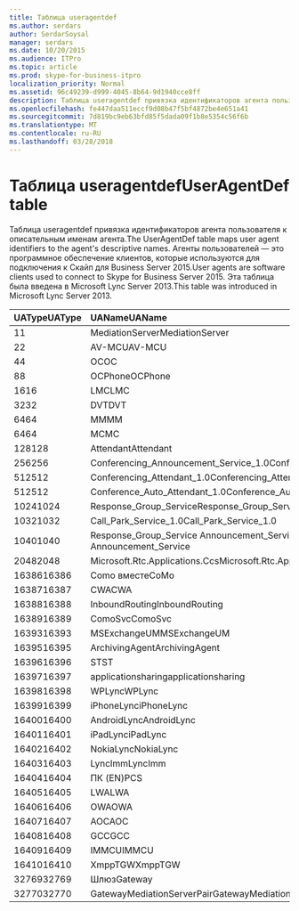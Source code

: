 ```yaml
---
title: Таблица useragentdef
ms.author: serdars
author: SerdarSoysal
manager: serdars
ms.date: 10/20/2015
ms.audience: ITPro
ms.topic: article
ms.prod: skype-for-business-itpro
localization_priority: Normal
ms.assetid: 96c49239-d999-4045-8b64-9d1940cce8ff
description: Таблица useragentdef привязка идентификаторов агента пользователя к описательным именам агента. Агенты пользователей — это программное обеспечение клиентов, которые используются для подключения к Скайп для Business Server 2015. Эта таблица была введена в Microsoft Lync Server 2013.
ms.openlocfilehash: fe447daa511eccf9d08b47f5bf4872be4e651a41
ms.sourcegitcommit: 7d819bc9eb63bfd85f5dada09f1b8e5354c56f6b
ms.translationtype: MT
ms.contentlocale: ru-RU
ms.lasthandoff: 03/28/2018
---
```

# <a name="useragentdef-table"></a><span data-ttu-id="3cfd5-105">Таблица useragentdef</span><span class="sxs-lookup"><span data-stu-id="3cfd5-105">UserAgentDef table</span></span>
 
<span data-ttu-id="3cfd5-106">Таблица useragentdef привязка идентификаторов агента пользователя к описательным именам агента.</span><span class="sxs-lookup"><span data-stu-id="3cfd5-106">The UserAgentDef table maps user agent identifiers to the agent's descriptive names.</span></span> <span data-ttu-id="3cfd5-107">Агенты пользователей — это программное обеспечение клиентов, которые используются для подключения к Скайп для Business Server 2015.</span><span class="sxs-lookup"><span data-stu-id="3cfd5-107">User agents are software clients used to connect to Skype for Business Server 2015.</span></span> <span data-ttu-id="3cfd5-108">Эта таблица была введена в Microsoft Lync Server 2013.</span><span class="sxs-lookup"><span data-stu-id="3cfd5-108">This table was introduced in Microsoft Lync Server 2013.</span></span>
  
|<span data-ttu-id="3cfd5-109">**UAType**</span><span class="sxs-lookup"><span data-stu-id="3cfd5-109">**UAType**</span></span>|<span data-ttu-id="3cfd5-110">**UAName**</span><span class="sxs-lookup"><span data-stu-id="3cfd5-110">**UAName**</span></span>|<span data-ttu-id="3cfd5-111">**UACategory**</span><span class="sxs-lookup"><span data-stu-id="3cfd5-111">**UACategory**</span></span>|
|:-----|:-----|:-----|
|<span data-ttu-id="3cfd5-112">1</span><span class="sxs-lookup"><span data-stu-id="3cfd5-112">1</span></span>  <br/> |<span data-ttu-id="3cfd5-113">MediationServer</span><span class="sxs-lookup"><span data-stu-id="3cfd5-113">MediationServer</span></span>  <br/> |<span data-ttu-id="3cfd5-114">MediationServer</span><span class="sxs-lookup"><span data-stu-id="3cfd5-114">MediationServer</span></span>  <br/> |
|<span data-ttu-id="3cfd5-115">2</span><span class="sxs-lookup"><span data-stu-id="3cfd5-115">2</span></span>  <br/> |<span data-ttu-id="3cfd5-116">AV-MCU</span><span class="sxs-lookup"><span data-stu-id="3cfd5-116">AV-MCU</span></span>  <br/> |<span data-ttu-id="3cfd5-117">AV-MCU</span><span class="sxs-lookup"><span data-stu-id="3cfd5-117">AV-MCU</span></span>  <br/> |
|<span data-ttu-id="3cfd5-118">4</span><span class="sxs-lookup"><span data-stu-id="3cfd5-118">4</span></span>  <br/> |<span data-ttu-id="3cfd5-119">OC</span><span class="sxs-lookup"><span data-stu-id="3cfd5-119">OC</span></span>  <br/> |<span data-ttu-id="3cfd5-120">OC</span><span class="sxs-lookup"><span data-stu-id="3cfd5-120">OC</span></span>  <br/> |
|<span data-ttu-id="3cfd5-121">8</span><span class="sxs-lookup"><span data-stu-id="3cfd5-121">8</span></span>  <br/> |<span data-ttu-id="3cfd5-122">OCPhone</span><span class="sxs-lookup"><span data-stu-id="3cfd5-122">OCPhone</span></span>  <br/> |<span data-ttu-id="3cfd5-123">OCPhone</span><span class="sxs-lookup"><span data-stu-id="3cfd5-123">OCPhone</span></span>  <br/> |
|<span data-ttu-id="3cfd5-124">16</span><span class="sxs-lookup"><span data-stu-id="3cfd5-124">16</span></span>  <br/> |<span data-ttu-id="3cfd5-125">LMC</span><span class="sxs-lookup"><span data-stu-id="3cfd5-125">LMC</span></span>  <br/> |<span data-ttu-id="3cfd5-126">LMC</span><span class="sxs-lookup"><span data-stu-id="3cfd5-126">LMC</span></span>  <br/> |
|<span data-ttu-id="3cfd5-127">32</span><span class="sxs-lookup"><span data-stu-id="3cfd5-127">32</span></span>  <br/> |<span data-ttu-id="3cfd5-128">DVT</span><span class="sxs-lookup"><span data-stu-id="3cfd5-128">DVT</span></span>  <br/> |<span data-ttu-id="3cfd5-129">DVT</span><span class="sxs-lookup"><span data-stu-id="3cfd5-129">DVT</span></span>  <br/> |
|<span data-ttu-id="3cfd5-130">64</span><span class="sxs-lookup"><span data-stu-id="3cfd5-130">64</span></span>  <br/> |<span data-ttu-id="3cfd5-131">ММ</span><span class="sxs-lookup"><span data-stu-id="3cfd5-131">MM</span></span>  <br/> |<span data-ttu-id="3cfd5-132">ММ</span><span class="sxs-lookup"><span data-stu-id="3cfd5-132">MM</span></span>  <br/> |
|<span data-ttu-id="3cfd5-133">64</span><span class="sxs-lookup"><span data-stu-id="3cfd5-133">64</span></span>  <br/> |<span data-ttu-id="3cfd5-134">MC</span><span class="sxs-lookup"><span data-stu-id="3cfd5-134">MC</span></span>  <br/> |<span data-ttu-id="3cfd5-135">ММ</span><span class="sxs-lookup"><span data-stu-id="3cfd5-135">MM</span></span>  <br/> |
|<span data-ttu-id="3cfd5-136">128</span><span class="sxs-lookup"><span data-stu-id="3cfd5-136">128</span></span>  <br/> |<span data-ttu-id="3cfd5-137">Attendant</span><span class="sxs-lookup"><span data-stu-id="3cfd5-137">Attendant</span></span>  <br/> |<span data-ttu-id="3cfd5-138">Attendant</span><span class="sxs-lookup"><span data-stu-id="3cfd5-138">Attendant</span></span>  <br/> |
|<span data-ttu-id="3cfd5-139">256</span><span class="sxs-lookup"><span data-stu-id="3cfd5-139">256</span></span>  <br/> |<span data-ttu-id="3cfd5-140">Conferencing_Announcement_Service_1.0</span><span class="sxs-lookup"><span data-stu-id="3cfd5-140">Conferencing_Announcement_Service_1.0</span></span>  <br/> |<span data-ttu-id="3cfd5-141">СЕРВЕР КЛИЕНТСКОГО ДОСТУПА</span><span class="sxs-lookup"><span data-stu-id="3cfd5-141">CAS</span></span>  <br/> |
|<span data-ttu-id="3cfd5-142">512</span><span class="sxs-lookup"><span data-stu-id="3cfd5-142">512</span></span>  <br/> |<span data-ttu-id="3cfd5-143">Conferencing_Attendant_1.0</span><span class="sxs-lookup"><span data-stu-id="3cfd5-143">Conferencing_Attendant_1.0</span></span>  <br/> |<span data-ttu-id="3cfd5-144">CAA</span><span class="sxs-lookup"><span data-stu-id="3cfd5-144">CAA</span></span>  <br/> |
|<span data-ttu-id="3cfd5-145">512</span><span class="sxs-lookup"><span data-stu-id="3cfd5-145">512</span></span>  <br/> |<span data-ttu-id="3cfd5-146">Conference_Auto_Attendant_1.0</span><span class="sxs-lookup"><span data-stu-id="3cfd5-146">Conference_Auto_Attendant_1.0</span></span>  <br/> |<span data-ttu-id="3cfd5-147">CAA</span><span class="sxs-lookup"><span data-stu-id="3cfd5-147">CAA</span></span>  <br/> |
|<span data-ttu-id="3cfd5-148">1024</span><span class="sxs-lookup"><span data-stu-id="3cfd5-148">1024</span></span>  <br/> |<span data-ttu-id="3cfd5-149">Response_Group_Service</span><span class="sxs-lookup"><span data-stu-id="3cfd5-149">Response_Group_Service</span></span>  <br/> |<span data-ttu-id="3cfd5-150">RGS</span><span class="sxs-lookup"><span data-stu-id="3cfd5-150">RGS</span></span>  <br/> |
|<span data-ttu-id="3cfd5-151">1032</span><span class="sxs-lookup"><span data-stu-id="3cfd5-151">1032</span></span>  <br/> |<span data-ttu-id="3cfd5-152">Call_Park_Service_1.0</span><span class="sxs-lookup"><span data-stu-id="3cfd5-152">Call_Park_Service_1.0</span></span>  <br/> |<span data-ttu-id="3cfd5-153">CPS</span><span class="sxs-lookup"><span data-stu-id="3cfd5-153">CPS</span></span>  <br/> |
|<span data-ttu-id="3cfd5-154">1040</span><span class="sxs-lookup"><span data-stu-id="3cfd5-154">1040</span></span>  <br/> |<span data-ttu-id="3cfd5-155">Response_Group_Service Announcement_Service</span><span class="sxs-lookup"><span data-stu-id="3cfd5-155">Response_Group_Service Announcement_Service</span></span>  <br/> |<span data-ttu-id="3cfd5-156">КАК</span><span class="sxs-lookup"><span data-stu-id="3cfd5-156">AS</span></span>  <br/> |
|<span data-ttu-id="3cfd5-157">2048</span><span class="sxs-lookup"><span data-stu-id="3cfd5-157">2048</span></span>  <br/> |<span data-ttu-id="3cfd5-158">Microsoft.Rtc.Applications.Ccs</span><span class="sxs-lookup"><span data-stu-id="3cfd5-158">Microsoft.Rtc.Applications.Ccs</span></span>  <br/> |<span data-ttu-id="3cfd5-159">CCS</span><span class="sxs-lookup"><span data-stu-id="3cfd5-159">CCS</span></span>  <br/> |
|<span data-ttu-id="3cfd5-160">16386</span><span class="sxs-lookup"><span data-stu-id="3cfd5-160">16386</span></span>  <br/> |<span data-ttu-id="3cfd5-161">Como вместе</span><span class="sxs-lookup"><span data-stu-id="3cfd5-161">CoMo</span></span>  <br/> |<span data-ttu-id="3cfd5-162">Como вместе</span><span class="sxs-lookup"><span data-stu-id="3cfd5-162">CoMo</span></span>  <br/> |
|<span data-ttu-id="3cfd5-163">16387</span><span class="sxs-lookup"><span data-stu-id="3cfd5-163">16387</span></span>  <br/> |<span data-ttu-id="3cfd5-164">CWA</span><span class="sxs-lookup"><span data-stu-id="3cfd5-164">CWA</span></span>  <br/> |<span data-ttu-id="3cfd5-165">CWA</span><span class="sxs-lookup"><span data-stu-id="3cfd5-165">CWA</span></span>  <br/> |
|<span data-ttu-id="3cfd5-166">16388</span><span class="sxs-lookup"><span data-stu-id="3cfd5-166">16388</span></span>  <br/> |<span data-ttu-id="3cfd5-167">InboundRouting</span><span class="sxs-lookup"><span data-stu-id="3cfd5-167">InboundRouting</span></span>  <br/> |<span data-ttu-id="3cfd5-168">InboundRouting</span><span class="sxs-lookup"><span data-stu-id="3cfd5-168">InboundRouting</span></span>  <br/> |
|<span data-ttu-id="3cfd5-169">16389</span><span class="sxs-lookup"><span data-stu-id="3cfd5-169">16389</span></span>  <br/> |<span data-ttu-id="3cfd5-170">ComoSvc</span><span class="sxs-lookup"><span data-stu-id="3cfd5-170">ComoSvc</span></span>  <br/> |<span data-ttu-id="3cfd5-171">ComoSvc</span><span class="sxs-lookup"><span data-stu-id="3cfd5-171">ComoSvc</span></span>  <br/> |
|<span data-ttu-id="3cfd5-172">16393</span><span class="sxs-lookup"><span data-stu-id="3cfd5-172">16393</span></span>  <br/> |<span data-ttu-id="3cfd5-173">MSExchangeUM</span><span class="sxs-lookup"><span data-stu-id="3cfd5-173">MSExchangeUM</span></span>  <br/> |<span data-ttu-id="3cfd5-174">ExUM</span><span class="sxs-lookup"><span data-stu-id="3cfd5-174">ExUM</span></span>  <br/> |
|<span data-ttu-id="3cfd5-175">16395</span><span class="sxs-lookup"><span data-stu-id="3cfd5-175">16395</span></span>  <br/> |<span data-ttu-id="3cfd5-176">ArchivingAgent</span><span class="sxs-lookup"><span data-stu-id="3cfd5-176">ArchivingAgent</span></span>  <br/> |<span data-ttu-id="3cfd5-177">ARCHAGENT</span><span class="sxs-lookup"><span data-stu-id="3cfd5-177">ARCHAGENT</span></span>  <br/> |
|<span data-ttu-id="3cfd5-178">16396</span><span class="sxs-lookup"><span data-stu-id="3cfd5-178">16396</span></span>  <br/> |<span data-ttu-id="3cfd5-179">ST</span><span class="sxs-lookup"><span data-stu-id="3cfd5-179">ST</span></span>  <br/> |<span data-ttu-id="3cfd5-180">ST</span><span class="sxs-lookup"><span data-stu-id="3cfd5-180">ST</span></span>  <br/> |
|<span data-ttu-id="3cfd5-181">16397</span><span class="sxs-lookup"><span data-stu-id="3cfd5-181">16397</span></span>  <br/> |<span data-ttu-id="3cfd5-182">applicationsharing</span><span class="sxs-lookup"><span data-stu-id="3cfd5-182">applicationsharing</span></span>  <br/> |<span data-ttu-id="3cfd5-183">ASMCU</span><span class="sxs-lookup"><span data-stu-id="3cfd5-183">ASMCU</span></span>  <br/> |
|<span data-ttu-id="3cfd5-184">16398</span><span class="sxs-lookup"><span data-stu-id="3cfd5-184">16398</span></span>  <br/> |<span data-ttu-id="3cfd5-185">WPLync</span><span class="sxs-lookup"><span data-stu-id="3cfd5-185">WPLync</span></span>  <br/> |<span data-ttu-id="3cfd5-186">WPLync</span><span class="sxs-lookup"><span data-stu-id="3cfd5-186">WPLync</span></span>  <br/> |
|<span data-ttu-id="3cfd5-187">16399</span><span class="sxs-lookup"><span data-stu-id="3cfd5-187">16399</span></span>  <br/> |<span data-ttu-id="3cfd5-188">iPhoneLync</span><span class="sxs-lookup"><span data-stu-id="3cfd5-188">iPhoneLync</span></span>  <br/> |<span data-ttu-id="3cfd5-189">iPhoneLync</span><span class="sxs-lookup"><span data-stu-id="3cfd5-189">iPhoneLync</span></span>  <br/> |
|<span data-ttu-id="3cfd5-190">16400</span><span class="sxs-lookup"><span data-stu-id="3cfd5-190">16400</span></span>  <br/> |<span data-ttu-id="3cfd5-191">AndroidLync</span><span class="sxs-lookup"><span data-stu-id="3cfd5-191">AndroidLync</span></span>  <br/> |<span data-ttu-id="3cfd5-192">AndroidLync</span><span class="sxs-lookup"><span data-stu-id="3cfd5-192">AndroidLync</span></span>  <br/> |
|<span data-ttu-id="3cfd5-193">16401</span><span class="sxs-lookup"><span data-stu-id="3cfd5-193">16401</span></span>  <br/> |<span data-ttu-id="3cfd5-194">iPadLync</span><span class="sxs-lookup"><span data-stu-id="3cfd5-194">iPadLync</span></span>  <br/> |<span data-ttu-id="3cfd5-195">iPadLync</span><span class="sxs-lookup"><span data-stu-id="3cfd5-195">iPadLync</span></span>  <br/> |
|<span data-ttu-id="3cfd5-196">16402</span><span class="sxs-lookup"><span data-stu-id="3cfd5-196">16402</span></span>  <br/> |<span data-ttu-id="3cfd5-197">NokiaLync</span><span class="sxs-lookup"><span data-stu-id="3cfd5-197">NokiaLync</span></span>  <br/> |<span data-ttu-id="3cfd5-198">NokiaLync</span><span class="sxs-lookup"><span data-stu-id="3cfd5-198">NokiaLync</span></span>  <br/> |
|<span data-ttu-id="3cfd5-199">16403</span><span class="sxs-lookup"><span data-stu-id="3cfd5-199">16403</span></span>  <br/> |<span data-ttu-id="3cfd5-200">LyncImm</span><span class="sxs-lookup"><span data-stu-id="3cfd5-200">LyncImm</span></span>  <br/> |<span data-ttu-id="3cfd5-201">LyncImm</span><span class="sxs-lookup"><span data-stu-id="3cfd5-201">LyncImm</span></span>  <br/> |
|<span data-ttu-id="3cfd5-202">16404</span><span class="sxs-lookup"><span data-stu-id="3cfd5-202">16404</span></span>  <br/> |<span data-ttu-id="3cfd5-203">ПК (EN)</span><span class="sxs-lookup"><span data-stu-id="3cfd5-203">PCS</span></span>  <br/> |<span data-ttu-id="3cfd5-204">ПК (EN)</span><span class="sxs-lookup"><span data-stu-id="3cfd5-204">PCS</span></span>  <br/> |
|<span data-ttu-id="3cfd5-205">16405</span><span class="sxs-lookup"><span data-stu-id="3cfd5-205">16405</span></span>  <br/> |<span data-ttu-id="3cfd5-206">LWA</span><span class="sxs-lookup"><span data-stu-id="3cfd5-206">LWA</span></span>  <br/> |<span data-ttu-id="3cfd5-207">LWA</span><span class="sxs-lookup"><span data-stu-id="3cfd5-207">LWA</span></span>  <br/> |
|<span data-ttu-id="3cfd5-208">16406</span><span class="sxs-lookup"><span data-stu-id="3cfd5-208">16406</span></span>  <br/> |<span data-ttu-id="3cfd5-209">OWA</span><span class="sxs-lookup"><span data-stu-id="3cfd5-209">OWA</span></span>  <br/> |<span data-ttu-id="3cfd5-210">OWA</span><span class="sxs-lookup"><span data-stu-id="3cfd5-210">OWA</span></span>  <br/> |
|<span data-ttu-id="3cfd5-211">16407</span><span class="sxs-lookup"><span data-stu-id="3cfd5-211">16407</span></span>  <br/> |<span data-ttu-id="3cfd5-212">AOC</span><span class="sxs-lookup"><span data-stu-id="3cfd5-212">AOC</span></span>  <br/> |<span data-ttu-id="3cfd5-213">AOC</span><span class="sxs-lookup"><span data-stu-id="3cfd5-213">AOC</span></span>  <br/> |
|<span data-ttu-id="3cfd5-214">16408</span><span class="sxs-lookup"><span data-stu-id="3cfd5-214">16408</span></span>  <br/> |<span data-ttu-id="3cfd5-215">GCC</span><span class="sxs-lookup"><span data-stu-id="3cfd5-215">GCC</span></span>  <br/> |<span data-ttu-id="3cfd5-216">GCC</span><span class="sxs-lookup"><span data-stu-id="3cfd5-216">GCC</span></span>  <br/> |
|<span data-ttu-id="3cfd5-217">16409</span><span class="sxs-lookup"><span data-stu-id="3cfd5-217">16409</span></span>  <br/> |<span data-ttu-id="3cfd5-218">IMMCU</span><span class="sxs-lookup"><span data-stu-id="3cfd5-218">IMMCU</span></span>  <br/> |<span data-ttu-id="3cfd5-219">IMMCU</span><span class="sxs-lookup"><span data-stu-id="3cfd5-219">IMMCU</span></span>  <br/> |
|<span data-ttu-id="3cfd5-220">16410</span><span class="sxs-lookup"><span data-stu-id="3cfd5-220">16410</span></span>  <br/> |<span data-ttu-id="3cfd5-221">XmppTGW</span><span class="sxs-lookup"><span data-stu-id="3cfd5-221">XmppTGW</span></span>  <br/> |<span data-ttu-id="3cfd5-222">XmppGateway</span><span class="sxs-lookup"><span data-stu-id="3cfd5-222">XmppGateway</span></span>  <br/> |
|<span data-ttu-id="3cfd5-223">32769</span><span class="sxs-lookup"><span data-stu-id="3cfd5-223">32769</span></span>  <br/> |<span data-ttu-id="3cfd5-224">Шлюз</span><span class="sxs-lookup"><span data-stu-id="3cfd5-224">Gateway</span></span>  <br/> |<span data-ttu-id="3cfd5-225">Шлюз</span><span class="sxs-lookup"><span data-stu-id="3cfd5-225">Gateway</span></span>  <br/> |
|<span data-ttu-id="3cfd5-226">32770</span><span class="sxs-lookup"><span data-stu-id="3cfd5-226">32770</span></span>  <br/> |<span data-ttu-id="3cfd5-227">GatewayMediationServerPair</span><span class="sxs-lookup"><span data-stu-id="3cfd5-227">GatewayMediationServerPair</span></span>  <br/> |<span data-ttu-id="3cfd5-228">GatewayMediationServerPair</span><span class="sxs-lookup"><span data-stu-id="3cfd5-228">GatewayMediationServerPair</span></span>  <br/> |
   

